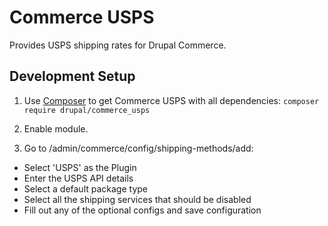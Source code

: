Commerce USPS
=================

Provides USPS shipping rates for Drupal Commerce.

## Development Setup


1. Use [Composer](https://getcomposer.org/) to get Commerce USPS with all dependencies: `composer require drupal/commerce_usps`

2. Enable module.

4. Go to /admin/commerce/config/shipping-methods/add:
  - Select 'USPS' as the Plugin
  - Enter the USPS API details
  - Select a default package type
  - Select all the shipping services that should be disabled
  - Fill out any of the optional configs and save configuration
